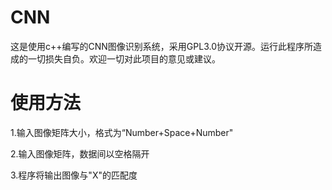 # CNN
这是使用c++编写的CNN图像识别系统，采用GPL3.0协议开源。运行此程序所造成的一切损失自负。欢迎一切对此项目的意见或建议。
# 使用方法
1.输入图像矩阵大小，格式为“Number+Space+Number"

2.输入图像矩阵，数据间以空格隔开

3.程序将输出图像与"X"的匹配度
